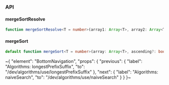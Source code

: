 

### API

#### mergeSortResolve

```ts
function mergeSortResolve<T = number>(array1: Array<T>, array2: Array<T>, ascending?: boolean): Array<T>;
```

#### mergeSort

```ts
default function mergeSort<T = number>(array: Array<T>, ascending?: boolean): Array<T>;
```

~{
  "element": "BottomNavigation",
  "props": {
    "previous": {
      "label": "Algorithms: longestPrefixSuffix",
      "to": "/dev/algorithms/use/longestPrefixSuffix"
    },
    "next": {
      "label": "Algorithms: naiveSearch",
      "to": "/dev/algorithms/use/naiveSearch"
    }
  }
}~
